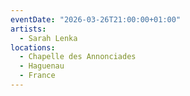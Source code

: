 ```yaml
---
eventDate: "2026-03-26T21:00:00+01:00"
artists:
  - Sarah Lenka
locations:
  - Chapelle des Annonciades
  - Haguenau
  - France
---
```

